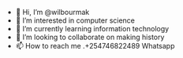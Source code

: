 - 👋 Hi, I’m @wilbourmak
- 👀 I’m interested in computer science
- 🌱 I’m currently learning information technology
- 💞️ I’m looking to collaborate on making history
- 📫 How to reach me .+254746822489 Whatsapp

<!---
wilbourmak/wilbourmak is a ✨ special ✨ repository because its `README.md` (this file) appears on your GitHub profile.
You can click the Preview link to take a look at your changes.
--->
